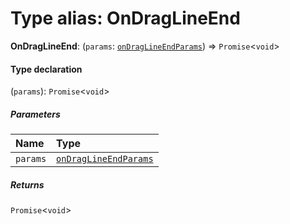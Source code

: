 # Type alias: OnDragLineEnd

**OnDragLineEnd**: (`params`: [`onDragLineEndParams`](/en/auto-docs/free-layout-core/types/onDragLineEndParams.md)) => `Promise`<`void`>

#### Type declaration

(`params`): `Promise`<`void`>

##### Parameters

| Name | Type |
| :------ | :------ |
| `params` | [`onDragLineEndParams`](/en/auto-docs/free-layout-core/types/onDragLineEndParams.md) |

##### Returns

`Promise`<`void`>
